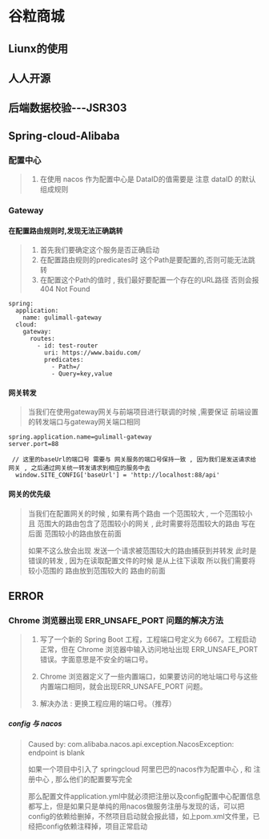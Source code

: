 # 谷粒商城



## Liunx的使用





## 人人开源







## 后端数据校验---JSR303

## Spring-cloud-Alibaba



### 配置中心

> 1. 在使用 nacos 作为配置中心是  DataID的值需要是 注意 dataID 的默认组成规则
>
> 





### Gateway

#### 在配置路由规则时,发现无法正确跳转

> 1. 首先我们要确定这个服务是否正确启动
>2. 在配置路由规则的predicates时 这个Path是要配置的,否则可能无法跳转
> 3. 在配置这个Path的值时 , 我们最好要配置一个存在的URL路径 否则会报 404 Not Found

```
spring:
  application:
    name: gulimall-gateway
  cloud:
    gateway:
      routes:
        - id: test-router
          uri: https://www.baidu.com/
          predicates:
            - Path=/
            - Query=key,value
```



#### 网关转发

>
>
>当我们在使用gateway网关与前端项目进行联调的时候 ,需要保证 前端设置的转发端口与gateway网关端口相同

```
spring.application.name=gulimall-gateway
server.port=88
 
 // 这里的baseUrl的端口号 需要与 网关服务的端口号保持一致 , 因为我们是发送请求给网关 , 之后通过网关统一转发请求到相应的服务中去
  window.SITE_CONFIG['baseUrl'] = 'http://localhost:88/api'
```



#### 网关的优先级

>当我们在配置网关的时候 , 如果有两个路由 一个范围较大 , 一个范围较小 且 范围大的路由包含了范围较小的网关 , 此时需要将范围较大的路由 写在后面 范围较小的路由放在前面
>
>如果不这么放会出现 发送一个请求被范围较大的路由捕获到并转发 此时是错误的转发 , 因为在读取配置文件的时候 是从上往下读取 所以我们需要将较小范围的 路由放到范围较大的 路由的前面





## ERROR



###  Chrome 浏览器出现 ERR_UNSAFE_PORT 问题的解决方法



>1. 写了一个新的 Spring Boot 工程，工程端口号定义为 6667。工程启动正常，但在 Chrome 浏览器中输入访问地址出现 ERR_UNSAFE_PORT 错误。字面意思是不安全的端口号。
>
>2. Chrome 浏览器定义了一些内置端口，如果要访问的地址端口号与这些内置端口相同，就会出现ERR_UNSAFE_PORT 问题。
>3. 解决办法 : 更换工程应用的端口号。（推荐）



##### config 与 nacos 



>Caused by: com.alibaba.nacos.api.exception.NacosException: endpoint is blank
>
> 
>
>如果一个项目中引入了 springcloud 阿里巴巴的nacos作为配置中心 , 和 注册中心  , 那么他们的配置要写完全
>
>那么配置文件application.yml中就必须把注册以及config配置中心配置信息都写上，但是如果只是单纯的用nacos做服务注册与发现的话，可以把config的依赖给删掉，不然项目启动就会报此错，如上pom.xml文件里，已经把config依赖注释掉，项目正常启动
